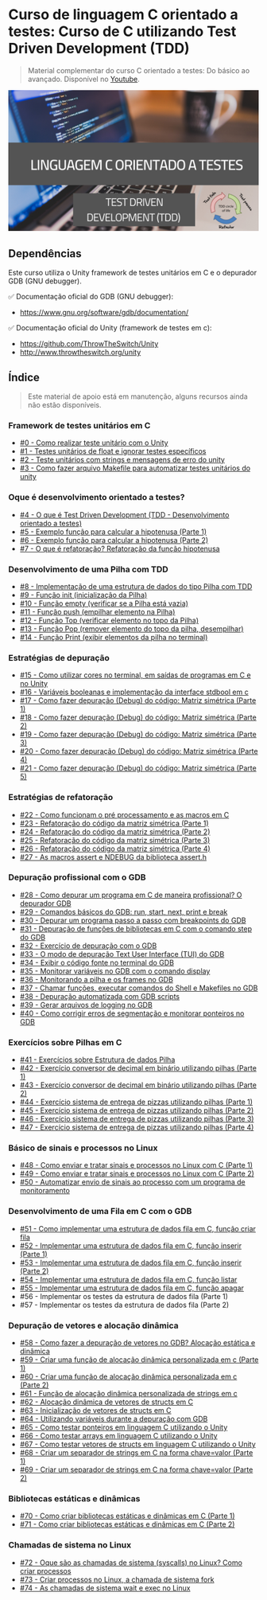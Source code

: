 # Curso de linguagem C orientado a testes: Curso de C utilizando Test Driven Development (TDD)

> Material complementar do curso C orientado a testes: Do básico ao avançado. Disponível no [Youtube](https://www.youtube.com/watch?v=WDf6UWpKR60&list=PLLCFxfe9wkl-7q7q7s9e6qYo43oLB60I3&index=1&t=29s).

<img src="https://github.com/Geofisicando/C-orientado-a-testes/blob/main/C_orientado_a_testes.png" width=800>

## Dependências

Este curso utiliza o Unity framework de testes unitários em C e o depurador GDB (GNU debugger).

✅ Documentação oficial do GDB (GNU debugger): 
- https://www.gnu.org/software/gdb/documentation/

✅ Documentação oficial do Unity (framework de testes em c):  
- https://github.com/ThrowTheSwitch/Unity
- http://www.throwtheswitch.org/unity

## Índice
> Este material de apoio está em manutenção, alguns recursos ainda não estão disponíveis.

### Framework de testes unitários em C
  - [#0 - Como realizar teste unitário com o Unity](https://github.com/Geofisicando/C-orientado-a-testes/blob/main/exemplos/intro/README.md#aula-0---como-realizar-teste-unit%C3%A1rio-com-o-unity)
  - [#1 - Testes unitários de float e ignorar testes específicos](https://github.com/Geofisicando/C-orientado-a-testes/tree/main/exemplos/float_ignore#aula-1---testes-unit%C3%A1rios-de-float-e-ignorar-testes-espec%C3%ADficos)
  - [#2 - Teste unitários com strings e mensagens de erro do unity](https://github.com/Geofisicando/C-orientado-a-testes/tree/main/exemplos/strings_mensagem#aula-2---teste-unit%C3%A1rios-com-strings-e-mensagens-de-erro-do-unity)
  - [#3 - Como fazer arquivo Makefile para automatizar testes unitários do unity](https://github.com/Geofisicando/C-orientado-a-testes/tree/main/exemplos/Makefile_automatizar_testes#aula-3---como-fazer-arquivo-makefile-para-automatizar-testes-unit%C3%A1rios-do-unity)

### Oque é desenvolvimento orientado a testes?

   - [#4 - O que é Test Driven Development (TDD - Desenvolvimento orientado a testes)](https://github.com/Geofisicando/C-orientado-a-testes/tree/main/slides#aula-4---o-que-%C3%A9-test-driven-development-tdd---desenvolvimento-orientado-a-testes)
   - [#5 - Exemplo função para calcular a hipotenusa (Parte 1)](https://github.com/Geofisicando/C-orientado-a-testes/tree/main/exemplos/hipotenusa#aula-5---exemplo-fun%C3%A7%C3%A3o-para-calcular-a-hipotenusa-parte-1)
   - [#6 - Exemplo função para calcular a hipotenusa (Parte 2)](https://github.com/Geofisicando/C-orientado-a-testes/tree/main/exemplos/hipotenusa#aula-6---exemplo-fun%C3%A7%C3%A3o-para-calcular-a-hipotenusa-parte-2)
   - [#7 - O que é refatoração? Refatoração da função hipotenusa](https://github.com/Geofisicando/C-orientado-a-testes/blob/main/slides/README.md#aula-7---o-que-%C3%A9-refatora%C3%A7%C3%A3o-refatora%C3%A7%C3%A3o-da-fun%C3%A7%C3%A3o-hipotenusa)

### Desenvolvimento de uma Pilha com TDD

   - [#8 - Implementação de uma estrutura de dados do tipo Pilha com TDD](https://github.com/Geofisicando/C-orientado-a-testes/tree/main/exemplos/pilha/intro#aula-8---implementa%C3%A7%C3%A3o-de-uma-estrutura-de-dados-do-tipo-pilha-com-tdd)
   - [#9 - Função init (inicialização da Pilha)](https://github.com/Geofisicando/C-orientado-a-testes/tree/main/exemplos/pilha/init#aula-9---fun%C3%A7%C3%A3o-init-inicializa%C3%A7%C3%A3o-da-pilha)
   - [#10 - Função empty (verificar se a Pilha está vazia)](https://github.com/Geofisicando/C-orientado-a-testes/tree/main/exemplos/pilha/empty#aula-10---fun%C3%A7%C3%A3o-empty-verificar-se-a-pilha-est%C3%A1-vazia)
   - [#11 - Função push (empilhar elemento na Pilha)](https://github.com/Geofisicando/C-orientado-a-testes/tree/main/exemplos/pilha/push#aula-11---fun%C3%A7%C3%A3o-push-empilhar-elemento-na-pilha)
   - [#12 - Função Top (verificar elemento no topo da Pilha)](https://github.com/Geofisicando/C-orientado-a-testes/tree/main/exemplos/pilha/top#aula-12---fun%C3%A7%C3%A3o-top-verificar-elemento-no-topo-da-pilha)
   - [#13 - Função Pop (remover elemento do topo da pilha, desempilhar)](https://github.com/Geofisicando/C-orientado-a-testes/tree/main/exemplos/pilha/pop#aula-13---fun%C3%A7%C3%A3o-pop-remover-elemento-do-topo-da-pilha-desempilhar)
   - [#14 - Função Print (exibir elementos da pilha no terminal)](https://github.com/Geofisicando/C-orientado-a-testes/tree/main/exemplos/pilha/final#aula-14---fun%C3%A7%C3%A3o-print-exibir-elementos-da-pilha-no-terminal)

### Estratégias de depuração

   - [#15 - Como utilizar cores no terminal, em saídas de programas em C e no Unity](https://github.com/Geofisicando/C-orientado-a-testes/blob/main/exemplos/unity_output_color/README.md#aula-15---como-utilizar-cores-no-terminal-em-sa%C3%ADdas-de-programas-em-c-e-no-unity)
   - [#16 - Variáveis booleanas e implementação da interface stdbool em c](https://github.com/Geofisicando/C-orientado-a-testes/tree/main/exemplos/stdbool#aula-16---vari%C3%A1veis-booleanas-e-implementa%C3%A7%C3%A3o-da-interface-stdbool-em-c)
   - [#17 - Como fazer depuração (Debug) do código: Matriz simétrica (Parte 1)](https://github.com/Geofisicando/C-orientado-a-testes/tree/main/exemplos/matrizSimetrica/modularizacao#aula-17---como-fazer-depura%C3%A7%C3%A3o-debug-do-c%C3%B3digo-matriz-sim%C3%A9trica-parte-1)
   - [#18 - Como fazer depuração (Debug) do código: Matriz simétrica (Parte 2)](https://github.com/Geofisicando/C-orientado-a-testes/tree/main/exemplos/matrizSimetrica/configuracao#aula-18---como-fazer-depura%C3%A7%C3%A3o-debug-do-c%C3%B3digo-matriz-sim%C3%A9trica-parte-2)
   - [#19 - Como fazer depuração (Debug) do código: Matriz simétrica (Parte 3)](https://github.com/Geofisicando/C-orientado-a-testes/tree/main/exemplos/matrizSimetrica/logging#aula-19---como-fazer-depura%C3%A7%C3%A3o-debug-do-c%C3%B3digo-matriz-sim%C3%A9trica-parte-3)
   - [#20 - Como fazer depuração (Debug) do código: Matriz simétrica (Parte 4)](https://github.com/Geofisicando/C-orientado-a-testes/tree/main/exemplos/matrizSimetrica/corrigir_bug#aula-20---como-fazer-depura%C3%A7%C3%A3o-debug-do-c%C3%B3digo-matriz-sim%C3%A9trica-parte-4)
   - [#21 - Como fazer depuração (Debug) do código: Matriz simétrica (Parte 5)](https://github.com/Geofisicando/C-orientado-a-testes/tree/main/exemplos/matrizSimetrica/final#aula-21---como-fazer-depura%C3%A7%C3%A3o-debug-do-c%C3%B3digo-matriz-sim%C3%A9trica-parte-5)

### Estratégias de refatoração

   - [#22 - Como funcionam o pré processamento e as macros em C](https://github.com/Geofisicando/C-orientado-a-testes/tree/main/exemplos/pre_processador#aula-22---como-funcionam-o-pr%C3%A9-processamento-e-as-macros-em-c)
   - [#23 - Refatoração do código da matriz simétrica (Parte 1)](https://github.com/Geofisicando/C-orientado-a-testes/tree/main/exemplos/matrizSimetricaRefatoracao/intro#aula-23---refatora%C3%A7%C3%A3o-do-c%C3%B3digo-da-matriz-sim%C3%A9trica-parte-1)
   - [#24 - Refatoração do código da matriz simétrica (Parte 2)](https://github.com/Geofisicando/C-orientado-a-testes/tree/main/exemplos/matrizSimetricaRefatoracao/codigo_duplicado#aula-24---refatora%C3%A7%C3%A3o-do-c%C3%B3digo-da-matriz-sim%C3%A9trica-parte-2)
   - [#25 - Refatoração do código da matriz simétrica (Parte 3)](https://github.com/Geofisicando/C-orientado-a-testes/tree/main/exemplos/matrizSimetricaRefatoracao/codigo_duplicado#aula-25---refatora%C3%A7%C3%A3o-do-c%C3%B3digo-da-matriz-sim%C3%A9trica-parte-3)
   - [#26 - Refatoração do código da matriz simétrica (Parte 4)](https://github.com/Geofisicando/C-orientado-a-testes/tree/main/exemplos/matrizSimetricaRefatoracao/final#aula-26---refatora%C3%A7%C3%A3o-do-c%C3%B3digo-da-matriz-sim%C3%A9trica-parte-4)
   - [#27 - As macros assert e NDEBUG da biblioteca assert.h](https://github.com/Geofisicando/C-orientado-a-testes/tree/main/exemplos/assert_ndebug#aula-27---as-macros-assert-e-ndebug-da-biblioteca-asserth)

### Depuração profissional com o GDB

   - [#28 - Como depurar um programa em C de maneira profissional? O depurador GDB](https://github.com/Geofisicando/C-orientado-a-testes/tree/main/exemplos/GDB/intro#aula-28---como-depurar-um-programa-em-c-de-maneira-profissional-o-depurador-gdb)
   - [#29 - Comandos básicos do GDB: run, start, next, print e break](https://github.com/Geofisicando/C-orientado-a-testes/tree/main/exemplos/GDB/comandos_basicos#aula-29---comandos-b%C3%A1sicos-do-gdb-run-start-next-print-e-break)
   - [#30 - Depurar um programa passo a passo com breakpoints do GDB](https://github.com/Geofisicando/C-orientado-a-testes/tree/main/exemplos/GDB/programa_simples#aula-30---depurar-um-programa-passo-a-passo-com-breakpoints-do-gdb)
   - [#31 - Depuração de funções de bibliotecas em C com o comando step do GDB](https://github.com/Geofisicando/C-orientado-a-testes/tree/main/exemplos/GDB/step#aula-31---depura%C3%A7%C3%A3o-de-fun%C3%A7%C3%B5es-de-bibliotecas-em-c-com-o-comando-step-do-gdb)
   - [#32 - Exercício de depuração com o GDB](https://github.com/Geofisicando/C-orientado-a-testes/tree/main/exemplos/GDB/bug_funcao#aula-32---exerc%C3%ADcio-de-depura%C3%A7%C3%A3o-com-o-gdb)
   - [#33 - O modo de depuração Text User Interface (TUI) do GDB](https://github.com/Geofisicando/C-orientado-a-testes/tree/main/exemplos/GDB/tui#aula-33---o-modo-de-depura%C3%A7%C3%A3o-text-user-interface-tui-do-gdb)
   - [#34 - Exibir o código fonte no terminal do GDB](https://github.com/Geofisicando/C-orientado-a-testes/tree/main/exemplos/GDB/list#aula-34---exibir-o-c%C3%B3digo-fonte-no-terminal-do-gdb)
   - [#35 - Monitorar variáveis no GDB com o comando display](https://github.com/Geofisicando/C-orientado-a-testes/tree/main/exemplos/GDB/display#aula-35---monitorar-vari%C3%A1veis-no-gdb-com-o-comando-display)
   - [#36 - Monitorando a pilha e os frames no GDB](https://github.com/Geofisicando/C-orientado-a-testes/tree/main/exemplos/GDB/pilha_e_frames#aula-36---monitorando-a-pilha-e-os-frames-no-gdb)
   - [#37 - Chamar funções, executar comandos do Shell e Makefiles no GDB](https://github.com/Geofisicando/C-orientado-a-testes/tree/main/exemplos/GDB/shell_make#aula-37---chamar-fun%C3%A7%C3%B5es-executar-comandos-do-shell-e-makefiles-no-gdb)
   - [#38 - Depuração automatizada com GDB scripts](https://github.com/Geofisicando/C-orientado-a-testes/tree/main/exemplos/GDB/gdb_scripts#aula-38---depura%C3%A7%C3%A3o-automatizada-com-gdb-scripts)
   - [#39 - Gerar arquivos de logging no GDB](https://github.com/Geofisicando/C-orientado-a-testes/tree/main/exemplos/GDB/logging#aula-39---gerar-arquivos-de-logging-no-gdb)
   - [#40 - Como corrigir erros de segmentação e monitorar ponteiros no GDB](https://github.com/Geofisicando/C-orientado-a-testes/tree/main/exemplos/GDB/sigsegv#aula-40---como-corrigir-erros-de-segmenta%C3%A7%C3%A3o-e-monitorar-ponteiros-no-gdb)

### Exercícios sobre Pilhas em C

   - [#41 - Exercícios sobre Estrutura de dados Pilha](https://github.com/Geofisicando/C-orientado-a-testes/tree/main/exemplos/exercicios_pilha#aula-41---exerc%C3%ADcios-sobre-estrutura-de-dados-pilha)
   - [#42 - Exercício conversor de decimal em binário utilizando pilhas (Parte 1)](https://github.com/Geofisicando/C-orientado-a-testes/tree/main/exemplos/exercicios_pilha/conversor#aula-42---exerc%C3%ADcio-conversor-de-decimal-em-bin%C3%A1rio-utilizando-pilhas-parte-1)
   - [#43 - Exercício conversor de decimal em binário utilizando pilhas (Parte 2)](https://github.com/Geofisicando/C-orientado-a-testes/tree/main/exemplos/exercicios_pilha/conversor#aula-43---exerc%C3%ADcio-conversor-de-decimal-em-bin%C3%A1rio-utilizando-pilhas-parte-2)
   - [#44 - Exercício sistema de entrega de pizzas utilizando pilhas (Parte 1)](https://github.com/Geofisicando/C-orientado-a-testes/tree/main/exemplos/exercicios_pilha/sistema_entregas_pizza#aula-44---exerc%C3%ADcio-sistema-de-entrega-de-pizzas-utilizando-pilhas-parte-1)
   - [#45 - Exercício sistema de entrega de pizzas utilizando pilhas (Parte 2)](https://github.com/Geofisicando/C-orientado-a-testes/tree/main/exemplos/exercicios_pilha/sistema_entregas_pizza#aula-45---exerc%C3%ADcio-sistema-de-entrega-de-pizzas-utilizando-pilhas-parte-2)
   - [#46 - Exercício sistema de entrega de pizzas utilizando pilhas (Parte 3)](https://github.com/Geofisicando/C-orientado-a-testes/tree/main/exemplos/exercicios_pilha/sistema_entregas_pizza#aula-46---exerc%C3%ADcio-sistema-de-entrega-de-pizzas-utilizando-pilhas-parte-3)
   - [#47 - Exercício sistema de entrega de pizzas utilizando pilhas (Parte 4)](https://github.com/Geofisicando/C-orientado-a-testes/tree/main/exemplos/exercicios_pilha/sistema_entregas_pizza#aula-47---exerc%C3%ADcio-sistema-de-entrega-de-pizzas-utilizando-pilhas-parte-4)

### Básico de sinais e processos no Linux

   - [#48 - Como enviar e tratar sinais e processos no Linux com C (Parte 1)](https://github.com/Geofisicando/C-orientado-a-testes/tree/main/exemplos/sinais/tratasinais#aula-48---como-enviar-e-tratar-sinais-e-processos-no-linux-com-c-parte-1)
   - [#49 - Como enviar e tratar sinais e processos no Linux com C (Parte 2)](https://github.com/Geofisicando/C-orientado-a-testes/tree/main/exemplos/sinais/tratasinais#aula-49---como-enviar-e-tratar-sinais-e-processos-no-linux-com-c-parte-2)
   - [#50 - Automatizar envio de sinais ao processo com um programa de monitoramento](https://github.com/Geofisicando/C-orientado-a-testes/tree/main/exemplos/sinais/monitor#aula-50---automatizar-envio-de-sinais-ao-processo-com-um-programa-de-monitoramento)

### Desenvolvimento de uma Fila em C com o GDB

   - [#51 - Como implementar uma estrutura de dados fila em C, função criar fila](https://github.com/Geofisicando/C-orientado-a-testes/tree/main/exemplos/fila/intro#aula-51---como-implementar-uma-estrutura-de-dados-fila-em-c-fun%C3%A7%C3%A3o-criar-fila)
   - [#52 - Implementar uma estrutura de dados fila em C, função inserir (Parte 1)](https://github.com/Geofisicando/C-orientado-a-testes/tree/main/exemplos/fila/inserir#aula-52---implementar-uma-estrutura-de-dados-fila-em-c-fun%C3%A7%C3%A3o-inserir-parte-1)
   - [#53 - Implementar uma estrutura de dados fila em C, função inserir (Parte 2)](https://github.com/Geofisicando/C-orientado-a-testes/tree/main/exemplos/fila/inserir#aula-53---implementar-uma-estrutura-de-dados-fila-em-c-fun%C3%A7%C3%A3o-inserir-parte-2)
   - [#54 - Implementar uma estrutura de dados fila em C, função listar](https://github.com/Geofisicando/C-orientado-a-testes/tree/main/exemplos/fila/listar#aula-54---implementar-uma-estrutura-de-dados-fila-em-c-fun%C3%A7%C3%A3o-listar)
   - [#55 - Implementar uma estrutura de dados fila em C, função apagar](https://github.com/Geofisicando/C-orientado-a-testes/tree/main/exemplos/fila/apagar#aula-55---implementar-uma-estrutura-de-dados-fila-em-c-fun%C3%A7%C3%A3o-apagar)
   - #56 - Implementar os testes da estrutura de dados fila (Parte 1)
   - #57 - Implementar os testes da estrutura de dados fila (Parte 2)

### Depuração de vetores e alocação dinâmica

   - [#58 - Como fazer a depuração de vetores no GDB? Alocação estática e dinâmica](https://github.com/Geofisicando/C-orientado-a-testes/tree/main/exemplos/GDB/vetores#aula-58---como-fazer-a-depura%C3%A7%C3%A3o-de-vetores-no-gdb-aloca%C3%A7%C3%A3o-est%C3%A1tica-e-din%C3%A2mica)
   - [#59 - Criar uma função de alocação dinâmica personalizada em c (Parte 1)](https://github.com/Geofisicando/C-orientado-a-testes/tree/main/exemplos/alloc#aula-59---criar-uma-fun%C3%A7%C3%A3o-de-aloca%C3%A7%C3%A3o-din%C3%A2mica-personalizada-em-c-parte-1)
   - [#60 - Criar uma função de alocação dinâmica personalizada em c (Parte 2)](https://github.com/Geofisicando/C-orientado-a-testes/tree/main/exemplos/alloc#aula-60---criar-uma-fun%C3%A7%C3%A3o-de-aloca%C3%A7%C3%A3o-din%C3%A2mica-personalizada-em-c-parte-2)
   - [#61 - Função de alocação dinâmica personalizada de strings em c](https://github.com/Geofisicando/C-orientado-a-testes/tree/main/exemplos/alloc#aula-61---fun%C3%A7%C3%A3o-de-aloca%C3%A7%C3%A3o-din%C3%A2mica-personalizada-de-strings-em-c)
   - [#62 - Alocação dinâmica de vetores de structs em C](https://github.com/Geofisicando/C-orientado-a-testes/tree/main/exemplos/alloc#aula-62---aloca%C3%A7%C3%A3o-din%C3%A2mica-de-vetores-de-structs-em-c)
   - [#63 - Inicialização de vetores de structs em C](https://github.com/Geofisicando/C-orientado-a-testes/tree/main/exemplos/alloc#aula-63---inicializa%C3%A7%C3%A3o-de-vetores-de-structs-em-c)
   - [#64 - Utilizando variáveis durante a depuração com GDB](https://github.com/Geofisicando/C-orientado-a-testes/tree/main/exemplos/GDB/gdb_vars#aula-64---utilizando-vari%C3%A1veis-durante-a-depura%C3%A7%C3%A3o-com-gdb)
   - [#65 - Como testar ponteiros em linguagem C utilizando o Unity](https://github.com/Geofisicando/C-orientado-a-testes/tree/main/exemplos/teste_ponteiros#aula-65---como-testar-ponteiros-em-linguagem-c-utilizando-o-unity)
   - [#66 - Como testar arrays em linguagem C utilizando o Unity](https://github.com/Geofisicando/C-orientado-a-testes/tree/main/exemplos/teste_arrays#aula-66---como-testar-arrays-em-linguagem-c-utilizando-o-unity)
   - [#67 - Como testar vetores de structs em linguagem C utilizando o Unity](https://github.com/Geofisicando/C-orientado-a-testes/tree/main/exemplos/teste_structs#aula-67---como-testar-vetores-de-structs-em-linguagem-c-utilizando-o-unity)
   - [#68 - Criar um separador de strings em C na forma chave=valor (Parte 1)](https://github.com/Geofisicando/C-orientado-a-testes/tree/main/exemplos/string_sep#aula-68---criar-um-separador-de-strings-em-c-na-forma-chavevalor-parte-1)
   - [#69 - Criar um separador de strings em C na forma chave=valor (Parte 2)](https://github.com/Geofisicando/C-orientado-a-testes/tree/main/exemplos/string_sep#aula-69---criar-um-separador-de-strings-em-c-na-forma-chavevalor-parte-2)

### Bibliotecas estáticas e dinâmicas

- [#70 - Como criar bibliotecas estáticas e dinâmicas em C (Parte 1)](https://github.com/Geofisicando/C-orientado-a-testes/blob/main/exemplos/bibliotecas_estaticas/README.md#aula-70---como-criar-bibliotecas-est%C3%A1ticas-e-din%C3%A2micas-em-c-parte-1)
- [#71 - Como criar bibliotecas estáticas e dinâmicas em C (Parte 2)](https://github.com/Geofisicando/C-orientado-a-testes/blob/main/exemplos/bibliotecas_dinamicas/README.md#aula-71---como-criar-bibliotecas-est%C3%A1ticas-e-din%C3%A2micas-em-c-parte-2)

### Chamadas de sistema no Linux

- [#72 - Oque são as chamadas de sistema (syscalls) no Linux? Como criar processos](https://github.com/Geofisicando/C-orientado-a-testes/tree/main/exemplos/syscalls/intro#aula-72---oque-s%C3%A3o-as-chamadas-de-sistema-syscalls-no-linux-como-criar-processos)
- [#73 - Criar processos no Linux, a chamada de sistema fork](https://github.com/Geofisicando/C-orientado-a-testes/tree/main/exemplos/syscalls/fork#aula-73---criar-processos-no-linux-a-chamada-de-sistema-fork)
- [#74 - As chamadas de sistema wait e exec no Linux](https://github.com/Geofisicando/C-orientado-a-testes/tree/main/exemplos/syscalls/wait_exec#aula-74---as-chamadas-de-sistema-wait-e-exec-no-linux)
